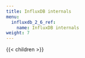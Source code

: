 ```yaml
---
title: InfluxDB internals
menu:
  influxdb_2_6_ref:
    name: InfluxDB internals
weight: 7
---
```


{{< children >}}
